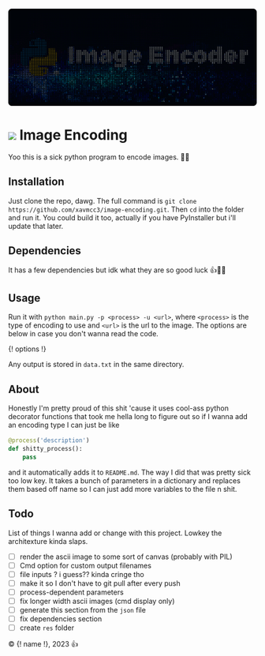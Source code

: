 ![image](../img/banner.png)

# <image src="../img/logo.png" width=37 style="vertical-align: middle;"> Image Encoding

Yoo this is a sick python program to encode images. 🥵🥵

## Installation

Just clone the repo, dawg. The full command is `git clone https://github.com/xavmcc3/image-encoding.git`. Then `cd` into the folder and run it. You could build it too, actually if you have PyInstaller but i'll update that later.

## Dependencies
It has a few dependencies but idk what they are so good luck 👍🍆💦

## Usage

Run it with `python main.py -p <process> -u <url>`, where `<process>` is the type of encoding to use and `<url>` is the url to the image. The options are below in case you don't wanna read the code.

{! options !}

Any output is stored in `data.txt` in the same directory.

## About
Honestly I'm pretty proud of this shit 'cause it uses cool-ass python decorator functions that took me hella long to figure out so if I wanna add an encoding type I can just be like 
```py
@process('description')
def shitty_process():
    pass
```
and it automatically adds it to `README.md`. The way I did that was pretty sick too low key. It takes a bunch of parameters in a dictionary and replaces them based off name so I can just add more variables to the file n shit.

## Todo
List of things I wanna add or change with this project. Lowkey the architexture kinda slaps.
 - [ ] render the ascii image to some sort of canvas (probably with PIL)
 - [ ] Cmd option for custom output filenames
 - [ ] file inputs ? i guess?? kinda cringe tho
 - [ ] make it so I don't have to git pull after every push
 - [ ] process-dependent parameters
 - [ ] fix longer width ascii images (cmd display only)
 - [ ] generate this section from the `json` file
 - [ ] fix dependencies section
 - [ ] create `res` folder

© {! name !}, 2023 👍